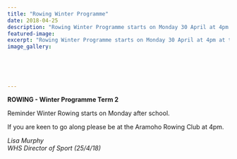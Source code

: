 ```yaml
---
title: "Rowing Winter Programme"
date: 2018-04-25
description: "Rowing Winter Programme starts on Monday 30 April at 4pm at the Aramoho Rowing Club..."
featured-image: 
excerpt: "Rowing Winter Programme starts on Monday 30 April at 4pm at the Aramoho Rowing Club."
image_gallery:
	
	
	
	
	
---
```


<p><strong>ROWING - Winter Programme Term 2&nbsp;</strong></p>
<p><span>Reminder Winter Rowing starts on Monday after school. </span></p>
<p><span>If you are keen to go along please be at the Aramoho Rowing Club at 4pm.</span></p>
<p><em>Lisa Murphy<br />WHS Director of Sport (25/4/18)</em></p>

